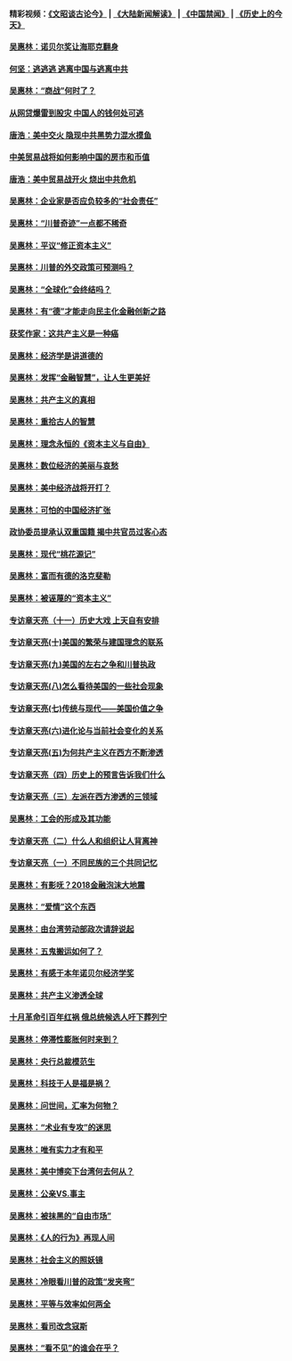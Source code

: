 #### 精彩视频：[《文昭谈古论今》](https://github.com/gfw-breaker/wenzhao/blob/master/README.md?t=12311531) | [《大陆新闻解读》](https://github.com/gfw-breaker/ntdtv-comedy/blob/master/README.md?t=12311531) | [《中国禁闻》](https://github.com/gfw-breaker/ntdtv-news/blob/master/README.md?t=12311531) | [《历史上的今天》](https://github.com/gfw-breaker/today-in-history/blob/master/README.md?t=12311531) 

#### [吴惠林：诺贝尔奖让海耶克翻身](../pages/nsc423/n10890049.md?t=12311531) 

#### [何坚：逃逃逃 逃离中国与逃离中共](../pages/nsc423/n10592891.md?t=12311531) 

#### [吴惠林：“商战”何时了？](../pages/nsc423/n10573558.md?t=12311531) 

#### [从网贷爆雷到股灾 中国人的钱何处可逃](../pages/nsc423/n10572800.md?t=12311531) 

#### [唐浩：美中交火 隐现中共黑势力混水摸鱼](../pages/nsc423/n10544040.md?t=12311531) 

#### [中美贸易战将如何影响中国的房市和币值](../pages/nsc423/n10543697.md?t=12311531) 

#### [唐浩：美中贸易战开火 烧出中共危机](../pages/nsc423/n10540126.md?t=12311531) 

#### [吴惠林：企业家是否应负较多的“社会责任”](../pages/nsc423/n10535022.md?t=12311531) 

#### [吴惠林：“川普奇迹”一点都不稀奇](../pages/nsc423/n10512808.md?t=12311531) 

#### [吴惠林：平议“修正资本主义”](../pages/nsc423/n10495724.md?t=12311531) 

#### [吴惠林：川普的外交政策可预测吗？](../pages/nsc423/n10462387.md?t=12311531) 

#### [吴惠林：“全球化”会终结吗？](../pages/nsc423/n10452838.md?t=12311531) 

#### [吴惠林：有“德”才能走向民主化金融创新之路](../pages/nsc423/n10432292.md?t=12311531) 

#### [获奖作家：这共产主义是一种癌](../pages/nsc423/n10431541.md?t=12311531) 

#### [吴惠林：经济学是讲道德的](../pages/nsc423/n10398014.md?t=12311531) 

#### [吴惠林：发挥“金融智慧”，让人生更美好](../pages/nsc423/n10375019.md?t=12311531) 

#### [吴惠林：共产主义的真相](../pages/nsc423/n10351394.md?t=12311531) 

#### [吴惠林：重拾古人的智慧](../pages/nsc423/n10337691.md?t=12311531) 

#### [吴惠林：理念永恒的《资本主义与自由》](../pages/nsc423/n10316274.md?t=12311531) 

#### [吴惠林：数位经济的美丽与哀愁](../pages/nsc423/n10292946.md?t=12311531) 

#### [吴惠林：美中经济战将开打？](../pages/nsc423/n10258825.md?t=12311531) 

#### [吴惠林：可怕的中国经济扩张](../pages/nsc423/n10219147.md?t=12311531) 

#### [政协委员提承认双重国籍 揭中共官员过客心态](../pages/nsc423/n10208809.md?t=12311531) 

#### [吴惠林：现代“桃花源记”](../pages/nsc423/n10185234.md?t=12311531) 

#### [吴惠林：富而有德的洛克斐勒](../pages/nsc423/n10142264.md?t=12311531) 

#### [吴惠林：被诬蔑的“资本主义”](../pages/nsc423/n10124816.md?t=12311531) 

#### [专访章天亮（十一）历史大戏 上天自有安排](../pages/nsc423/n10094905.md?t=12311531) 

#### [专访章天亮(十)美国的繁荣与建国理念的联系](../pages/nsc423/n10094899.md?t=12311531) 

#### [专访章天亮(九)美国的左右之争和川普执政](../pages/nsc423/n10094889.md?t=12311531) 

#### [专访章天亮(八)怎么看待美国的一些社会现象](../pages/nsc423/n10094857.md?t=12311531) 

#### [专访章天亮(七)传统与现代——美国价值之争](../pages/nsc423/n10093140.md?t=12311531) 

#### [专访章天亮(六)进化论与当前社会变化的关系](../pages/nsc423/n10092036.md?t=12311531) 

#### [专访章天亮(五)为何共产主义在西方不断渗透](../pages/nsc423/n10083620.md?t=12311531) 

#### [专访章天亮（四）历史上的预言告诉我们什么](../pages/nsc423/n10083606.md?t=12311531) 

#### [专访章天亮（三）左派在西方渗透的三领域](../pages/nsc423/n10081115.md?t=12311531) 

#### [吴惠林：工会的形成及其功能](../pages/nsc423/n10080633.md?t=12311531) 

#### [专访章天亮（二）什么人和组织让人背离神](../pages/nsc423/n10076637.md?t=12311531) 

#### [专访章天亮（一）不同民族的三个共同记忆](../pages/nsc423/n10074188.md?t=12311531) 

#### [吴惠林：有影呒？2018金融泡沫大地震](../pages/nsc423/n10040534.md?t=12311531) 

#### [吴惠林：“爱情”这个东西](../pages/nsc423/n10019423.md?t=12311531) 

#### [吴惠林：由台湾劳动部政次请辞说起](../pages/nsc423/n9979679.md?t=12311531) 

#### [吴惠林：五鬼搬运如何了？](../pages/nsc423/n9925338.md?t=12311531) 

#### [吴惠林：有感于本年诺贝尔经济学奖](../pages/nsc423/n9871883.md?t=12311531) 

#### [吴惠林：共产主义渗透全球](../pages/nsc423/n9812748.md?t=12311531) 

#### [十月革命引百年红祸 俄总统候选人吁下葬列宁](../pages/nsc423/n9810182.md?t=12311531) 

#### [吴惠林：停滞性膨胀何时来到？](../pages/nsc423/n9764136.md?t=12311531) 

#### [吴惠林：央行总裁模范生](../pages/nsc423/n9728134.md?t=12311531) 

#### [吴惠林：科技于人是福是祸？](../pages/nsc423/n9672982.md?t=12311531) 

#### [吴惠林：问世间，汇率为何物？](../pages/nsc423/n9621788.md?t=12311531) 

#### [吴惠林：“术业有专攻”的迷思](../pages/nsc423/n9580363.md?t=12311531) 

#### [吴惠林：唯有实力才有和平](../pages/nsc423/n9529599.md?t=12311531) 

#### [吴惠林：美中博奕下台湾何去何从？](../pages/nsc423/n9483598.md?t=12311531) 

#### [吴惠林：公亲VS.事主](../pages/nsc423/n9425637.md?t=12311531) 

#### [吴惠林：被抹黑的“自由市场”](../pages/nsc423/n9351545.md?t=12311531) 

#### [吴惠林：《人的行为》再现人间](../pages/nsc423/n9296339.md?t=12311531) 

#### [吴惠林：社会主义的照妖镜](../pages/nsc423/n9243460.md?t=12311531) 

#### [吴惠林：冷眼看川普的政策“发夹弯”](../pages/nsc423/n9120684.md?t=12311531) 

#### [吴惠林：平等与效率如何两全](../pages/nsc423/n9075430.md?t=12311531) 

#### [吴惠林：看司改念寇斯](../pages/nsc423/n9024915.md?t=12311531) 

#### [吴惠林：“看不见”的谁会在乎？](../pages/nsc423/n8977488.md?t=12311531) 

